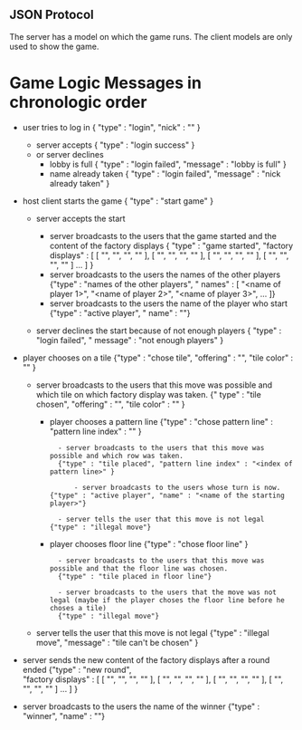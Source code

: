 ## JSON Protocol

The server has a model on which the game runs. The client models are only used to show the game.

# Game Logic Messages in chronologic order

- user tries to log in { "type" : "login", "nick" : "<nick>" }
    - server accepts { "type" : "login success" }
    - or server declines
        - lobby is full { "type" : "login failed", "message" : "lobby is full" }
        - name already taken { "type" : "login failed", "message" : "nick already taken" }

- host client starts the game { "type" : "start game" }
    - server accepts the start
        - server broadcasts to the users that the game started and the content of the factory displays { "type" : "game
          started",
          "factory displays" :
          [
          [
          "<tile color>",
          "<tile color>",
          "<tile color>",
          "<tile color>"
          ],
          [
          "<tile color>",
          "<tile color>",
          "<tile color>",
          "<tile color>"
          ],
          [
          "<tile color>",
          "<tile color>",
          "<tile color>",
          "<tile color>"
          ],
          [
          "<tile color>",
          "<tile color>",
          "<tile color>",
          "<tile color>"
          ]
          ...
          ]
          }
        - server broadcasts to the users the names of the other players {"type" : "names of the other players", "
          names" : [
          "<name of player 1>",
          "<name of player 2>",
          "<name of player 3>", ...
          ]}
        - server broadcasts to the users the name of the player who start {"type" : "active player", "
          name" : "<name of the starting player>"}

    - server declines the start because of not enough players { "type" : "login failed", "
      message" : "not enough players" }

- player chooses on a tile {"type" : "chose tile", "offering" : "<name of the offering>", "tile color" : "<tile color>"
  }

    - server broadcasts to the users that this move was possible and which tile on which factory display was taken. {"
      type" : "tile chosen", "offering" : "<name of the offering>", "tile color" : "<tile color>"
      }

        - player chooses a pattern line {"type" : "chose pattern line" : "pattern line
          index" : "<index of pattern line>" }

                - server broadcasts to the users that this move was possible and which row was taken.
                {"type" : "tile placed", "pattern line index" : "<index of pattern line>" }

                    - server broadcasts to the users whose turn is now. {"type" : "active player", "name" : "<name of the starting player>"}

                - server tells the user that this move is not legal {"type" : "illegal move"}

        - player chooses floor line {"type" : "chose floor line" }

                - server broadcasts to the users that this move was possible and that the floor line was chosen.
                {"type" : "tile placed in floor line"}

                - server broadcasts to the users that the move was not legal (maybe if the player choses the floor line before he choses a tile)
                {"type" : "illegal move"}

    - server tells the user that this move is not legal {"type" : "illegal move", "message" : "tile can't be chosen" }

- server sends the new content of the factory displays after a round ended {"type" : "new round",       
  "factory displays" :
  [
  [
  "<tile color>",
  "<tile color>",
  "<tile color>",
  "<tile color>"
  ],
  [
  "<tile color>",
  "<tile color>",
  "<tile color>",
  "<tile color>"
  ],
  [
  "<tile color>",
  "<tile color>",
  "<tile color>",
  "<tile color>"
  ],
  [
  "<tile color>",
  "<tile color>",
  "<tile color>",
  "<tile color>"
  ]
  ...
  ]
  }


- server broadcasts to the users the name of the winner {"type" : "winner", "name" : "<winner name>"}